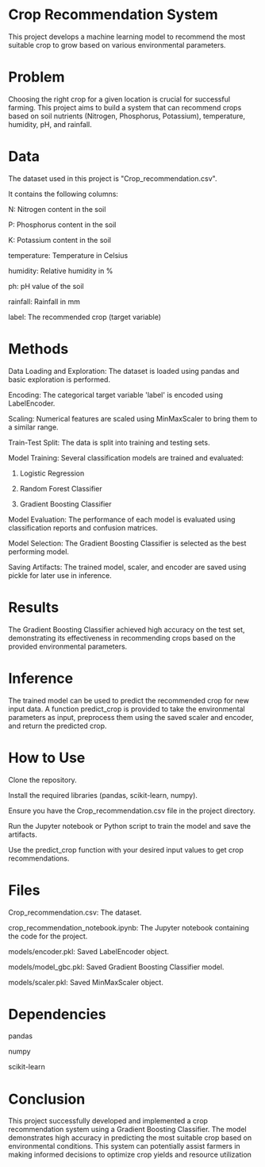 # Crop Recommendation System
This project develops a machine learning model to recommend the most suitable crop to grow based on various environmental parameters.

# Problem
Choosing the right crop for a given location is crucial for successful farming. This project aims to build a system that can recommend crops based on soil nutrients (Nitrogen, Phosphorus, Potassium), temperature, humidity, pH, and rainfall.


# Data
The dataset used in this project is "Crop_recommendation.csv".

It contains the following columns:

N: Nitrogen content in the soil

P: Phosphorus content in the soil

K: Potassium content in the soil

temperature: Temperature in Celsius

humidity: Relative humidity in %

ph: pH value of the soil

rainfall: Rainfall in mm

label: The recommended crop (target variable)

# Methods
Data Loading and Exploration: The dataset is loaded using pandas and basic exploration is performed.

Encoding: The categorical target variable 'label' is encoded using LabelEncoder.

Scaling: Numerical features are scaled using MinMaxScaler to bring them to a similar range.

Train-Test Split: The data is split into training and testing sets.

Model Training: Several classification models are trained and evaluated:

  1. Logistic Regression

  2. Random Forest Classifier

  3. Gradient Boosting Classifier

Model Evaluation: The performance of each model is evaluated using classification reports and confusion matrices.

Model Selection: The Gradient Boosting Classifier is selected as the best performing model.

Saving Artifacts: The trained model, scaler, and encoder are saved using pickle for later use in inference.

# Results
The Gradient Boosting Classifier achieved high accuracy on the test set, demonstrating its effectiveness in recommending crops based on the provided environmental parameters.

# Inference
The trained model can be used to predict the recommended crop for new input data. A function predict_crop is provided to take the environmental parameters as input, preprocess them using the saved scaler and encoder, and return the predicted crop.

# How to Use
Clone the repository.

Install the required libraries (pandas, scikit-learn, numpy).

Ensure you have the Crop_recommendation.csv file in the project directory.

Run the Jupyter notebook or Python script to train the model and save the artifacts.

Use the predict_crop function with your desired input values to get crop recommendations.

# Files
Crop_recommendation.csv: The dataset.

crop_recommendation_notebook.ipynb: The Jupyter notebook containing the code for the project.

models/encoder.pkl: Saved LabelEncoder object.

models/model_gbc.pkl: Saved Gradient Boosting Classifier model.

models/scaler.pkl: Saved MinMaxScaler object.

# Dependencies
pandas

numpy

scikit-learn

# Conclusion
This project successfully developed and implemented a crop recommendation system using a Gradient Boosting Classifier. The model demonstrates high accuracy in predicting the most suitable crop based on environmental conditions. This system can potentially assist farmers in making informed decisions to optimize crop yields and resource utilization
